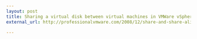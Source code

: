 ```yaml
---
layout: post
title: Sharing a virtual disk between virtual machines in VMWare vSphere 5.5
external_url: http://professionalvmware.com/2008/12/share-and-share-alike-sharing-vmdks-between-virtual-machines/

---
```

